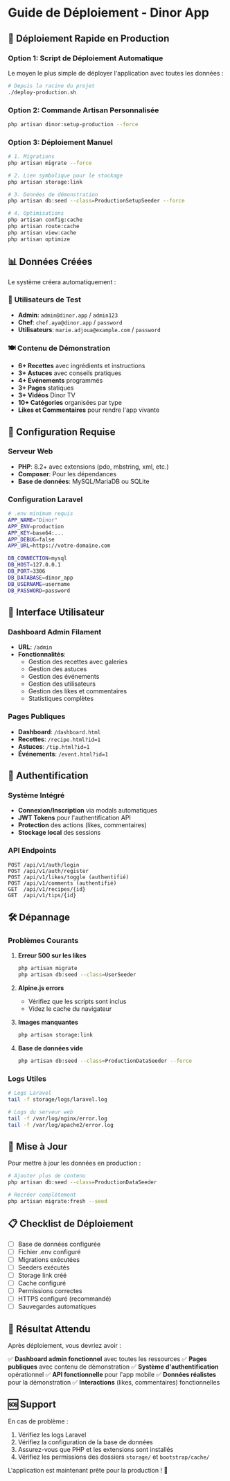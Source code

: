 # Guide de Déploiement - Dinor App

## 🚀 Déploiement Rapide en Production

### Option 1: Script de Déploiement Automatique

Le moyen le plus simple de déployer l'application avec toutes les données :

```bash
# Depuis la racine du projet
./deploy-production.sh
```

### Option 2: Commande Artisan Personnalisée

```bash
php artisan dinor:setup-production --force
```

### Option 3: Déploiement Manuel

```bash
# 1. Migrations
php artisan migrate --force

# 2. Lien symbolique pour le stockage
php artisan storage:link

# 3. Données de démonstration
php artisan db:seed --class=ProductionSetupSeeder --force

# 4. Optimisations
php artisan config:cache
php artisan route:cache
php artisan view:cache
php artisan optimize
```

## 📊 Données Créées

Le système créera automatiquement :

### 👥 **Utilisateurs de Test**
- **Admin**: `admin@dinor.app` / `admin123`
- **Chef**: `chef.aya@dinor.app` / `password`
- **Utilisateurs**: `marie.adjoua@example.com` / `password`

### 🍽️ **Contenu de Démonstration**
- **6+ Recettes** avec ingrédients et instructions
- **3+ Astuces** avec conseils pratiques
- **4+ Événements** programmés
- **3+ Pages** statiques
- **3+ Vidéos** Dinor TV
- **10+ Catégories** organisées par type
- **Likes et Commentaires** pour rendre l'app vivante

## 🔧 Configuration Requise

### Serveur Web
- **PHP**: 8.2+ avec extensions (pdo, mbstring, xml, etc.)
- **Composer**: Pour les dépendances
- **Base de données**: MySQL/MariaDB ou SQLite

### Configuration Laravel
```bash
# .env minimum requis
APP_NAME="Dinor"
APP_ENV=production
APP_KEY=base64:...
APP_DEBUG=false
APP_URL=https://votre-domaine.com

DB_CONNECTION=mysql
DB_HOST=127.0.0.1
DB_PORT=3306
DB_DATABASE=dinor_app
DB_USERNAME=username
DB_PASSWORD=password
```

## 📱 Interface Utilisateur

### Dashboard Admin Filament
- **URL**: `/admin`
- **Fonctionnalités**:
  - Gestion des recettes avec galeries
  - Gestion des astuces 
  - Gestion des événements
  - Gestion des utilisateurs
  - Gestion des likes et commentaires
  - Statistiques complètes

### Pages Publiques
- **Dashboard**: `/dashboard.html`
- **Recettes**: `/recipe.html?id=1`
- **Astuces**: `/tip.html?id=1`
- **Événements**: `/event.html?id=1`

## 🔐 Authentification

### Système Intégré
- **Connexion/Inscription** via modals automatiques
- **JWT Tokens** pour l'authentification API
- **Protection** des actions (likes, commentaires)
- **Stockage local** des sessions

### API Endpoints
```
POST /api/v1/auth/login
POST /api/v1/auth/register
POST /api/v1/likes/toggle (authentifié)
POST /api/v1/comments (authentifié)
GET  /api/v1/recipes/{id}
GET  /api/v1/tips/{id}
```

## 🛠️ Dépannage

### Problèmes Courants

1. **Erreur 500 sur les likes**
   ```bash
   php artisan migrate
   php artisan db:seed --class=UserSeeder
   ```

2. **Alpine.js errors**
   - Vérifiez que les scripts sont inclus
   - Videz le cache du navigateur

3. **Images manquantes**
   ```bash
   php artisan storage:link
   ```

4. **Base de données vide**
   ```bash
   php artisan db:seed --class=ProductionDataSeeder --force
   ```

### Logs Utiles
```bash
# Logs Laravel
tail -f storage/logs/laravel.log

# Logs du serveur web
tail -f /var/log/nginx/error.log
tail -f /var/log/apache2/error.log
```

## 🔄 Mise à Jour

Pour mettre à jour les données en production :

```bash
# Ajouter plus de contenu
php artisan db:seed --class=ProductionDataSeeder

# Recréer complètement
php artisan migrate:fresh --seed
```

## 📋 Checklist de Déploiement

- [ ] Base de données configurée
- [ ] Fichier .env configuré
- [ ] Migrations exécutées
- [ ] Seeders exécutés
- [ ] Storage link créé
- [ ] Cache configuré
- [ ] Permissions correctes
- [ ] HTTPS configuré (recommandé)
- [ ] Sauvegardes automatiques

## 🎯 Résultat Attendu

Après déploiement, vous devriez avoir :

✅ **Dashboard admin fonctionnel** avec toutes les ressources
✅ **Pages publiques** avec contenu de démonstration
✅ **Système d'authentification** opérationnel
✅ **API fonctionnelle** pour l'app mobile
✅ **Données réalistes** pour la démonstration
✅ **Interactions** (likes, commentaires) fonctionnelles

## 🆘 Support

En cas de problème :

1. Vérifiez les logs Laravel
2. Vérifiez la configuration de la base de données
3. Assurez-vous que PHP et les extensions sont installés
4. Vérifiez les permissions des dossiers `storage/` et `bootstrap/cache/`

L'application est maintenant prête pour la production ! 🎉